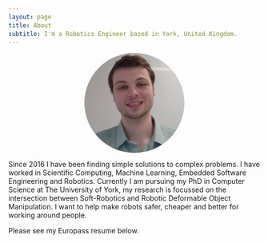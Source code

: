 ```yaml
---
layout: page
title: About
subtitle: I'm a Robotics Engineer based in York, United Kingdom.
---
```



<img src="/assets/img/avactar-me.png" alt="drawing" style="display:block;width:200px;border-radius:50%;margin-left:auto;margin-right:auto"/>


Since 2016 I have been finding simple solutions to complex problems.
I have worked in Scientific Computing, Machine Learning, Embedded Software Engineering and Robotics.
Currently I am pursuing my PhD in Computer Science at The University of York, my research is focussed on
the intersection between Soft-Robotics and Robotic Deformable Object Manipulation. I want to help make robots
safer, cheaper and better for working around people.

Please see my Europass resume below.

<object data="/assets/pdf/europass.pdf#toolbar=0&navpanes=0&scrollbar=0" width="150%" height="800" style="display:block;margin-left:auto;margin-right:auto" ></object>